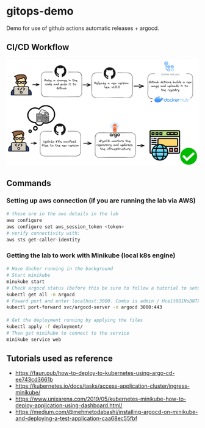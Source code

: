 # gitops-demo
Demo for use of github actions automatic releases + argocd.

## CI/CD Workflow

![Worflow](diagram.png)


## Commands

### Setting up aws connection (if you are running the lab via AWS)

```bash
# these are in the aws details in the lab
aws configure
aws configure set aws_session_token <token>
# verify connectivity with:
aws sts get-caller-identity
```

### Getting the lab to work with Minikube (local k8s engine)

```bash
# Have docker running in the background
# Start minikube
minukube start
# Check argocd status (before this be sure to follow a tutorial to setup argocd for the first time)
kubectl get all -n argocd
# Foward port and enter localhost:3000. Combo is admin / Hce1t8O1NsDNTXrZ
kubectl port-forward svc/argocd-server -n argocd 3000:443

# Get the deployment running by applying the files
kubectl apply -f deployment/
# Then get minikube to connect to the service
minikube service web
```

## Tutorials used as reference

- https://faun.pub/how-to-deploy-to-kubernetes-using-argo-cd-ee743cd3661b
- https://kubernetes.io/docs/tasks/access-application-cluster/ingress-minikube/
- https://www.unixarena.com/2019/05/kubernetes-minikube-how-to-deploy-application-using-dashboard.html/
- https://medium.com/@mehmetodabashi/installing-argocd-on-minikube-and-deploying-a-test-application-caa68ec55fbf

